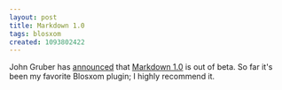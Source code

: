 ```yaml
---
layout: post
title: Markdown 1.0
tags: blosxom
created: 1093802422
---
```

 John Gruber has [announced](http://daringfireball.net/2004/08/markdown_10) that [Markdown 1.0](http://daringfireball.net/projects/markdown/) is out of beta.  So far it's been my favorite Blosxom plugin; I highly recommend it.
